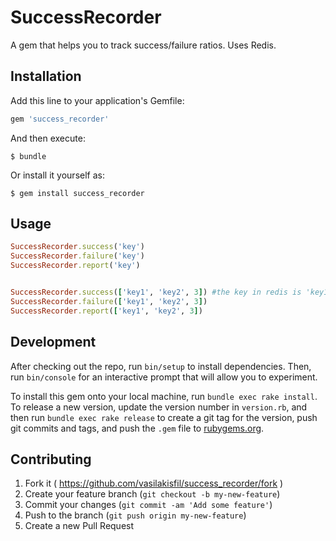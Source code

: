 # SuccessRecorder
A gem that helps you to track success/failure ratios. Uses Redis.

## Installation

Add this line to your application's Gemfile:

```ruby
gem 'success_recorder'
```

And then execute:

    $ bundle

Or install it yourself as:

    $ gem install success_recorder

## Usage

```ruby
SuccessRecorder.success('key')
SuccessRecorder.failure('key')
SuccessRecorder.report('key')


SuccessRecorder.success(['key1', 'key2', 3]) #the key in redis is 'key1:key2:3'
SuccessRecorder.failure(['key1', 'key2', 3])
SuccessRecorder.report(['key1', 'key2', 3])
```

## Development

After checking out the repo, run `bin/setup` to install dependencies. Then, run `bin/console` for an interactive prompt that will allow you to experiment. 

To install this gem onto your local machine, run `bundle exec rake install`. To release a new version, update the version number in `version.rb`, and then run `bundle exec rake release` to create a git tag for the version, push git commits and tags, and push the `.gem` file to [rubygems.org](https://rubygems.org).

## Contributing

1. Fork it ( https://github.com/vasilakisfil/success_recorder/fork )
2. Create your feature branch (`git checkout -b my-new-feature`)
3. Commit your changes (`git commit -am 'Add some feature'`)
4. Push to the branch (`git push origin my-new-feature`)
5. Create a new Pull Request
